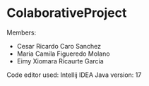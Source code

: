 # ColaborativeProject
Members:
- Cesar Ricardo Caro Sanchez
- Maria Camila Figueredo Molano
- Eimy Xiomara Ricaurte Garcia

Code editor used: Intellij IDEA
Java version: 17
